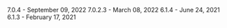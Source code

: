 7.0.4 - September 09, 2022
7.0.2.3 - March 08, 2022
6.1.4 - June 24, 2021
6.1.3 - February 17, 2021
